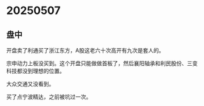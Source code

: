 # 20250507

## 盘中

开盘卖了利通买了浙江东方，A股这老六十次高开有九次是套人的。

宗申动力上板没买到。这个开盘只能做做首板了，然后襄阳轴承和利民股份、三变科技都没到理想的位置。

大众交通又没看到。

买了点宁波精达，之前被坑过一次。
